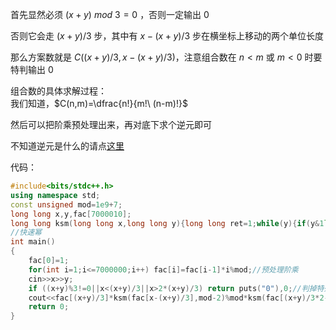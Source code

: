 首先显然必须 $(x+y)\ mod\ 3=0$ ，否则一定输出 0  

否则它会走 $(x+y)/3$ 步，其中有 $x-(x+y)/3$ 步在横坐标上移动的两个单位长度  

那么方案数就是 $C((x+y)/3,x-(x+y)/3)$，注意组合数在 $n<m$ 或 $m<0$ 时要特判输出 0

组合数的具体求解过程：  
我们知道，$C(n,m)=\dfrac{n!}{m!\ (n-m)!}$  

然后可以把阶乘预处理出来，再对底下求个逆元即可

不知道逆元是什么的请点[这里](https://oi-wiki.org/math/inverse/)

代码：

```cpp
#include<bits/stdc++.h>
using namespace std;
const unsigned mod=1e9+7;
long long x,y,fac[7000010];
long long ksm(long long x,long long y){long long ret=1;while(y){if(y&1ll)ret=ret*x%mod;y>>=1ll;x=x*x%mod;}return ret;}
//快速幂
int main()
{
    fac[0]=1;
    for(int i=1;i<=7000000;i++) fac[i]=fac[i-1]*i%mod;//预处理阶乘
    cin>>x>>y;
    if ((x+y)%3!=0||x<(x+y)/3||x>2*(x+y)/3) return puts("0"),0;//判掉特殊情况
    cout<<fac[(x+y)/3]*ksm(fac[x-(x+y)/3],mod-2)%mod*ksm(fac[(x+y)/3*2-x],mod-2)%mod<<'\n';//计算组合数并输出
    return 0;
}
```